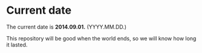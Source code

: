 # Current date

The current date is **2014.09.01.** (YYYY.MM.DD.)

This repository will be good when the world ends, so we will know how long it lasted.